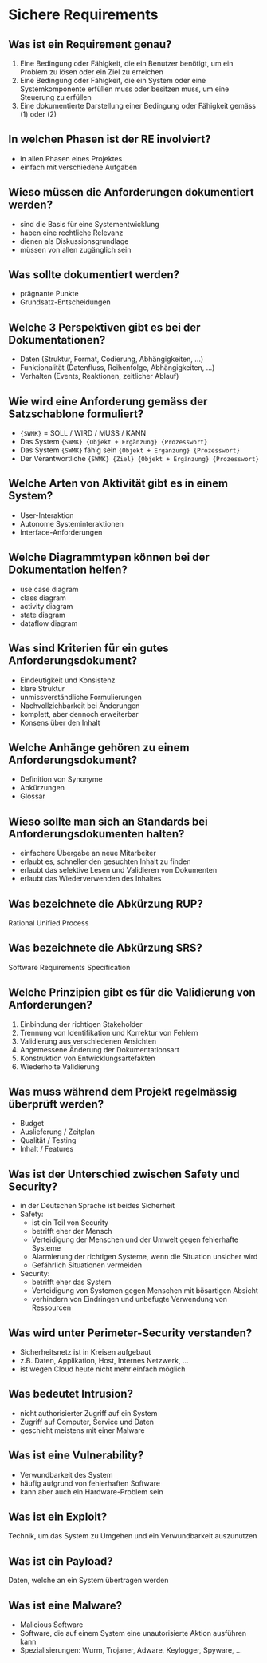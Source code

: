 # Sichere Requirements

## Was ist ein Requirement genau?
1. Eine Bedingung oder Fähigkeit, die ein Benutzer benötigt, um ein Problem
zu lösen oder ein Ziel zu erreichen
2. Eine Bedingung oder Fähigkeit, die ein System oder eine Systemkomponente
erfüllen muss oder besitzen muss, um eine Steuerung zu erfüllen
3. Eine dokumentierte Darstellung einer Bedingung oder Fähigkeit gemäss (1) oder (2)

## In welchen Phasen ist der RE involviert?
* in allen Phasen eines Projektes
* einfach mit verschiedene Aufgaben

## Wieso müssen die Anforderungen dokumentiert werden?
* sind die Basis für eine Systementwicklung
* haben eine rechtliche Relevanz
* dienen als Diskussionsgrundlage
* müssen von allen zugänglich sein

## Was sollte dokumentiert werden?
* prägnante Punkte
* Grundsatz-Entscheidungen

## Welche 3 Perspektiven gibt es bei der Dokumentationen?
* Daten (Struktur, Format, Codierung, Abhängigkeiten, ...)
* Funktionalität (Datenfluss, Reihenfolge, Abhängigkeiten, ...)
* Verhalten (Events, Reaktionen, zeitlicher Ablauf)

## Wie wird eine Anforderung gemäss der Satzschablone formuliert?
* `{SWMK}` = SOLL / WIRD / MUSS / KANN
* Das System `{SWMK} {Objekt + Ergänzung} {Prozesswort}`
* Das System `{SWMK}` fähig sein `{Objekt + Ergänzung} {Prozesswort}`
* Der Verantwortliche `{SWMK} {Ziel} {Objekt + Ergänzung} {Prozesswort}`

## Welche Arten von Aktivität gibt es in einem System?
* User-Interaktion
* Autonome Systeminteraktionen
* Interface-Anforderungen

## Welche Diagrammtypen können bei der Dokumentation helfen?
* use case diagram
* class diagram
* activity diagram
* state diagram
* dataflow diagram

## Was sind Kriterien für ein gutes Anforderungsdokument?
* Eindeutigkeit und Konsistenz
* klare Struktur
* unmissverständliche Formulierungen
* Nachvollziehbarkeit bei Änderungen
* komplett, aber dennoch erweiterbar
* Konsens über den Inhalt

## Welche Anhänge gehören zu einem Anforderungsdokument?
* Definition von Synonyme
* Abkürzungen
* Glossar

## Wieso sollte man sich an Standards bei Anforderungsdokumenten halten?
* einfachere Übergabe an neue Mitarbeiter
* erlaubt es, schneller den gesuchten Inhalt zu finden
* erlaubt das selektive Lesen und Validieren von Dokumenten
* erlaubt das Wiederverwenden des Inhaltes

## Was bezeichnete die Abkürzung RUP?
Rational Unified Process

## Was bezeichnete die Abkürzung SRS?
Software Requirements Specification

## Welche Prinzipien gibt es für die Validierung von Anforderungen?
1. Einbindung der richtigen Stakeholder
2. Trennung von Identifikation und Korrektur von Fehlern
3. Validierung aus verschiedenen Ansichten
4. Angemessene Änderung der Dokumentationsart
5. Konstruktion von Entwicklungsartefakten
6. Wiederholte Validierung

## Was muss während dem Projekt regelmässig überprüft werden?
* Budget
* Auslieferung / Zeitplan
* Qualität / Testing
* Inhalt / Features

## Was ist der Unterschied zwischen Safety und Security?
* in der Deutschen Sprache ist beides Sicherheit
* Safety:
    * ist ein Teil von Security
    * betrifft eher der Mensch
    * Verteidigung der Menschen und der Umwelt gegen fehlerhafte Systeme
    * Alarmierung der richtigen Systeme, wenn die Situation unsicher wird
    * Gefährlich Situationen vermeiden
* Security:
    * betrifft eher das System
    * Verteidigung von Systemen gegen Menschen mit bösartigen Absicht
    * verhindern von Eindringen und unbefugte Verwendung von Ressourcen

## Was wird unter Perimeter-Security verstanden?
* Sicherheitsnetz ist in Kreisen aufgebaut
* z.B. Daten, Applikation, Host, Internes Netzwerk, ...
* ist wegen Cloud heute nicht mehr einfach möglich

## Was bedeutet Intrusion?
* nicht authorisierter Zugriff auf ein System
* Zugriff auf Computer, Service und Daten
* geschieht meistens mit einer Malware

## Was ist eine Vulnerability?
* Verwundbarkeit des System
* häufig aufgrund von fehlerhaften Software
* kann aber auch ein Hardware-Problem sein

## Was ist ein Exploit?
Technik, um das System zu Umgehen und ein Verwundbarkeit auszunutzen

## Was ist ein Payload?
Daten, welche an ein System übertragen werden

## Was ist eine Malware?
* Malicious Software
* Software, die auf einem System eine unautorisierte Aktion ausführen kann
* Spezialisierungen: Wurm, Trojaner, Adware, Keylogger, Spyware, ...

